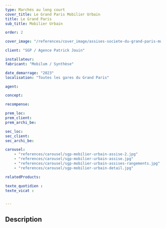 ```yaml
---
type: Marchés au long court
cover_title: Le Grand Paris Mobilier Urbain
title: Le Grand Paris
sub_title: Mobilier Urbain

order: 2

cover_image: "/references/cover_image/assises-societe-du-grand-paris-mu.jpg"

client: "SGP / Agence Patrick Jouin"

installateur:
fabricant: "Mobilum / Synthèse"

date_demarrage: "2023"
localisation: "Toutes les gares du Grand Paris"

agent:

concept:

recompense:

prem_loc:
prem_client:
prem_archi_be:

sec_loc:
sec_client:
sec_archi_be:

carousel:
    - "references/carousel/sgp-mobilier-urbain-assise-2.jpg"
    - "references/carousel/sgp-mobilier-urbain-assise.jpg"
    - "references/carousel/sgp-mobilier-urbain-assises-rangements.jpg"
    - "references/carousel/sgp-mobilier-urbain-detail.jpg"

relatedProducts:

texte_quotidien :
texte_vicat :


---
```


## Description
